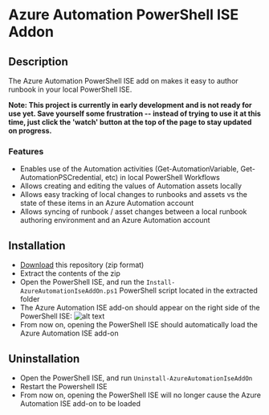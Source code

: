 # Azure Automation PowerShell ISE Addon

## Description

The Azure Automation PowerShell ISE add on makes it easy to author runbook in your local PowerShell ISE.

**Note: This project is currently in early development and is not ready for use yet. Save yourself some frustration -- instead of trying to use it at this time, just click the 'watch' button at the top of the page to stay updated on progress.**

### Features
* Enables use of the Automation activities (Get-AutomationVariable, Get-AutomationPSCredential, etc) in local PowerShell Workflows
* Allows creating and editing the values of Automation assets locally
* Allows easy tracking of local changes to runbooks and assets vs the state of these items in an Azure Automation account
* Allows syncing of runbook / asset changes between a local runbook authoring environment and an Azure Automation account


## Installation

* [Download](https://github.com/azureautomation/azure-automation-ise-addon/archive/master.zip) this repository (zip format)
* Extract the contents of the zip
* Open the PowerShell ISE, and run the `Install-AzureAutomationIseAddOn.ps1` PowerShell script located in the extracted folder
* The Azure Automation ISE add-on should appear on the right side of the PowerShell ISE:
![alt text](https://github.com/azureautomation/azure-automation-ise-addon/blob/master/Screenshots/Automation-Add-On.png " Azure Automation Add-On")
* From now on, opening the PowerShell ISE should automatically load the Azure Automation ISE add-on


## Uninstallation

* Open the PowerShell ISE, and run `Uninstall-AzureAutomationIseAddOn`
* Restart the Powershell ISE
* From now on, opening the PowerShell ISE will no longer cause the Azure Automation ISE add-on to be loaded
